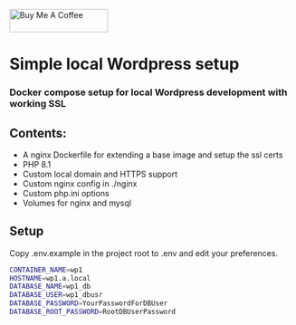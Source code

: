 <a href="https://www.buymeacoffee.com/botul" target="_blank"><img src="https://cdn.buymeacoffee.com/buttons/default-yellow.png" alt="Buy Me A Coffee" height="41" width="174"></a>

# Simple local Wordpress setup
### Docker compose setup for local Wordpress development with working SSL

## Contents:
* A nginx Dockerfile for extending a base image and setup the ssl certs 
* PHP 8.1
* Custom local domain and HTTPS support
* Custom nginx config in ./nginx
* Custom php.ini options
* Volumes for nginx and mysql

## Setup

Copy .env.example in the project root to .env and edit your preferences.

```bash 
CONTAINER_NAME=wp1
HOSTNAME=wp1.a.local
DATABASE_NAME=wp1_db
DATABASE_USER=wp1_dbusr
DATABASE_PASSWORD=YourPasswordForDBUser
DATABASE_ROOT_PASSWORD=RootDBUserPassword
```